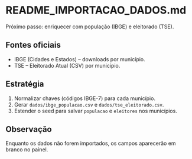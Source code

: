 # README_IMPORTACAO_DADOS.md
Próximo passo: enriquecer com população (IBGE) e eleitorado (TSE).

## Fontes oficiais
- IBGE (Cidades e Estados) – downloads por município.
- TSE – Eleitorado Atual (CSV) por município.

## Estratégia
1. Normalizar chaves (códigos IBGE-7) para cada município.
2. Gerar `dados/ibge_populacao.csv` e `dados/tse_eleitorado.csv`.
3. Estender o seed para salvar `populacao` e `eleitores` nos municípios.

## Observação
Enquanto os dados não forem importados, os campos aparecerão em branco no painel.
